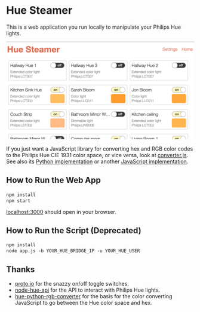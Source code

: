 # Hue Steamer

This is a web application you run locally to manipulate your Philips Hue lights.

![Screenshot](https://raw.githubusercontent.com/cheshire137/hue-steamer/master/screenshot1.png)

If you just want a JavaScript library for converting hex and RGB color codes to
the Philips Hue CIE 1931 color space, or vice versa, look at
[converter.js](src/api/converter.js). See also its
[Python implementation](https://github.com/benknight/hue-python-rgb-converter/blob/master/rgb_cie.py)
or another
[JavaScript implementation](https://github.com/bjohnso5/hue-hacking/blob/master/src/colors.js).

## How to Run the Web App

    npm install
    npm start

[localhost:3000](http://localhost:3000/) should open in your browser.

## How to Run the Script (Deprecated)

    npm install
    node app.js -b YOUR_HUE_BRIDGE_IP -u YOUR_HUE_USER

## Thanks

- [proto.io](https://proto.io/freebies/onoff/) for the snazzy on/off toggle switches.
- [node-hue-api](https://github.com/peter-murray/node-hue-api) for the API to interact with Philips Hue lights.
- [hue-python-rgb-converter](https://github.com/benknight/hue-python-rgb-converter) for the basis for the color converting JavaScript to go between the Hue color space and hex.
